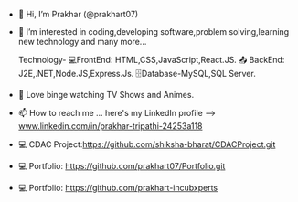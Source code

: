 - 👋 Hi, I’m Prakhar (@prakhart07)
- 👀 I’m interested in coding,developing software,problem solving,learning new technology and many more...

  Technology-
          💻FrontEnd: HTML,CSS,JavaScript,React.JS.
          📤 BackEnd: J2E,.NET,Node.JS,Express.Js.
          🗄️Database-MySQL,SQL Server.
   
- 💞️ Love binge watching TV Shows and Animes.
  
- 📫 How to reach me ... here's my LinkedIn profile --> www.linkedin.com/in/prakhar-tripathi-24253a118

- 💻 CDAC Project:https://github.com/shiksha-bharat/CDACProject.git
  
- 💻 Portfolio: https://github.com/prakhart07/Portfolio.git

- 💻 Portfolio: https://github.com/prakhart-incubxperts
<!---
prakhart07/prakhart07 is a ✨ special ✨ repository because its `README.md` (this file) appears on your GitHub profile.
You can click the Preview link to take a look at your changes.
--->
